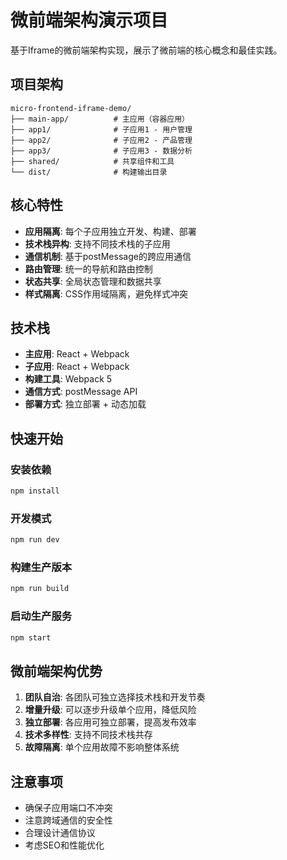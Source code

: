 # 微前端架构演示项目

基于Iframe的微前端架构实现，展示了微前端的核心概念和最佳实践。

## 项目架构

```
micro-frontend-iframe-demo/
├── main-app/          # 主应用（容器应用）
├── app1/              # 子应用1 - 用户管理
├── app2/              # 子应用2 - 产品管理  
├── app3/              # 子应用3 - 数据分析
├── shared/            # 共享组件和工具
└── dist/              # 构建输出目录
```

## 核心特性

- **应用隔离**: 每个子应用独立开发、构建、部署
- **技术栈异构**: 支持不同技术栈的子应用
- **通信机制**: 基于postMessage的跨应用通信
- **路由管理**: 统一的导航和路由控制
- **状态共享**: 全局状态管理和数据共享
- **样式隔离**: CSS作用域隔离，避免样式冲突

## 技术栈

- **主应用**: React + Webpack
- **子应用**: React + Webpack
- **构建工具**: Webpack 5
- **通信方式**: postMessage API
- **部署方式**: 独立部署 + 动态加载

## 快速开始

### 安装依赖
```bash
npm install
```

### 开发模式
```bash
npm run dev
```

### 构建生产版本
```bash
npm run build
```

### 启动生产服务
```bash
npm start
```

## 微前端架构优势

1. **团队自治**: 各团队可独立选择技术栈和开发节奏
2. **增量升级**: 可以逐步升级单个应用，降低风险
3. **独立部署**: 各应用可独立部署，提高发布效率
4. **技术多样性**: 支持不同技术栈共存
5. **故障隔离**: 单个应用故障不影响整体系统

## 注意事项

- 确保子应用端口不冲突
- 注意跨域通信的安全性
- 合理设计通信协议
- 考虑SEO和性能优化
